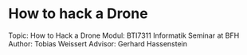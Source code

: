 # How to hack a Drone

Topic: How to Hack a Drone
Modul: BTI7311 Informatik Seminar at BFH
Author: Tobias Weissert
Advisor: Gerhard Hassenstein
